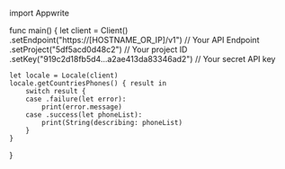 import Appwrite

func main() {
    let client = Client()
      .setEndpoint("https://[HOSTNAME_OR_IP]/v1") // Your API Endpoint
      .setProject("5df5acd0d48c2") // Your project ID
      .setKey("919c2d18fb5d4...a2ae413da83346ad2") // Your secret API key

    let locale = Locale(client)
    locale.getCountriesPhones() { result in
        switch result {
        case .failure(let error):
            print(error.message)
        case .success(let phoneList):
            print(String(describing: phoneList)
        }
    }
}
